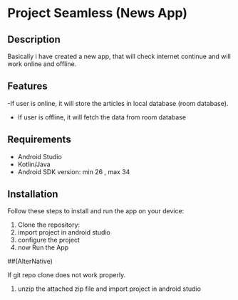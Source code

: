 # Project Seamless (News App)

## Description
Basically i have created a new app, that will check internet continue and will work online and offline.



## Features
-If user is online, it will store the articles in local database (room database).
- If user is offline, it will fetch the data from room database


## Requirements
- Android Studio
- Kotlin/Java
- Android SDK version: min 26 , max 34


## Installation
Follow these steps to install and run the app on your device:
1. Clone the repository:
2. import project in android studio
3. configure the project
4. now Run the App

##(AlterNative)

If git repo clone does not work properly.
1. unzip the attached zip file and import project in android studio
